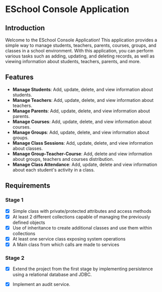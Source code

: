 # ESchool Console Application

## Introduction

Welcome to the ESchool Console Application! This application provides a simple way to manage students, teachers, parents, courses, groups, and classes in a school environment. With this application, you can perform various tasks such as adding, updating, and deleting records, as well as viewing information about students, teachers, parents, and more.

## Features

- **Manage Students**: Add, update, delete, and view information about students.
- **Manage Teachers**: Add, update, delete, and view information about teachers.
- **Manage Parents**: Add, update, delete, and view information about parents.
- **Manage Courses**: Add, update, delete, and view information about courses.
- **Manage Groups**: Add, update, delete, and view information about groups.
- **Manage Class Sessions**: Add, update, delete, and view information about classes.
- **Manage Group-Teacher-Course**: Add, delete and view information about groups, teachers and courses distribution.
- **Manage Class Attendance**: Add, update, delete and view information about each student's activity in a class.

## Requirements

### Stage 1
- [x] Simple class with private/protected attributes and access methods
- [x] At least 2 different collections capable of managing the previously defined objects
- [x] Use of inheritance to create additional classes and use them within collections
- [x] At least one service class exposing system operations
- [x] A Main class from which calls are made to services

### Stage 2
- [x] Extend the project from the first stage by implementing persistence using a relational database and JDBC.

- [x] Implement an audit service.
